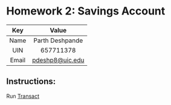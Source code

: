 # Homework 2: Savings Account

| Key | Value |
| :---: | :---: |
|Name | Parth Deshpande|
| UIN | 657711378 |
| Email | [pdeshp8@uic.edu](mailto:pdeshp8@uic.edu)

## Instructions:
Run [Transact](src/com/parth/bank/Transact.java)